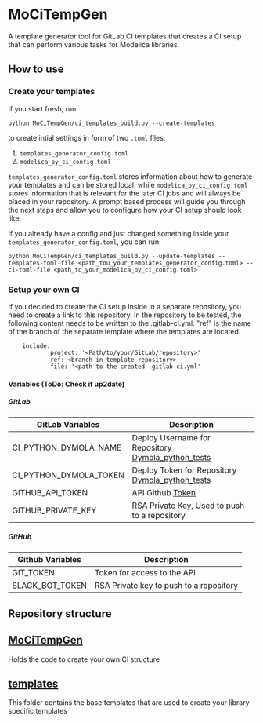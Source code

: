 # MoCiTempGen
A template generator tool for GitLab CI templates that creates a CI setup that can perform various tasks for Modelica libraries.
## How to use
### Create your templates

If you start fresh, run 
```
python MoCiTempGen/ci_templates_build.py --create-templates
```
to create intial settings in form of two `.toml` files:
1. `templates_generator_config.toml`
2. `modelica_py_ci_config.toml` 

`templates_generator_config.toml` stores information about how to generate your templates and can be stored local, while `modelica_py_ci_config.toml` stores information that is relevant for the later CI jobs and will always be placed in your repository.
A prompt based process will guide you through the next steps and allow you to configure how your CI setup should look like.

If you already have a config and just changed something inside your `templates_generator_config.toml`, you can run 
```
python MoCiTempGen/ci_templates_build.py --update-templates --templates-toml-file <path_tou_your_templates_generator_config.toml> --ci-toml-file <path_to_your_modelica_py_ci_config.toml>
```

### Setup your own CI
If you decided to create the CI setup inside in a separate repository, you need to create a link to this repository. 
In the repository to be tested, the following content needs to be written to the .gitlab-ci.yml. 
"ref" is the name of the branch of the separate template where the templates are located. 
```	
	include:
            project: '<Path/to/your/GitLab/repository>'
            ref: <branch_in_template_repository>
            file: '<path to the created .gitlab-ci.yml' 
```

#### Variables (ToDo: Check if up2date)
##### GitLab
| GitLab Variables | Description                                                                                                                                                                      | 
|------------------|----------------------------------------------------------------------------------------------------------------------------------------------------------------------------------| 
| CI_PYTHON_DYMOLA_NAME   | Deploy Username for Repository [Dymola_python_tests](https://git.rwth-aachen.de/EBC/EBC_all/gitlab_ci/Dymola_python_tests)                                                       |
| CI_PYTHON_DYMOLA_TOKEN   | Deploy Token for Repository [Dymola_python_tests](https://git.rwth-aachen.de/EBC/EBC_all/gitlab_ci/Dymola_python_tests)                                                          |
| GITHUB_API_TOKEN | API Github [Token](https://docs.github.com/en/authentication/keeping-your-account-and-data-secure/creating-a-personal-access-token)                                              |
| GITHUB_PRIVATE_KEY  | RSA Private [Key](https://docs.github.com/de/authentication/connecting-to-github-with-ssh/generating-a-new-ssh-key-and-adding-it-to-the-ssh-agent), Used to push to a repository |

##### GitHub
| Github Variables | Description                             | 
|------------------|-----------------------------------------| 
| GIT_TOKEN     | Token for access to the API             |
| SLACK_BOT_TOKEN    | RSA Private key to push to a repository |

[//]: # (For more information look [here]&#40;https://git.rwth-aachen.de/EBC/EBC_all/gitlab_ci/templates/-/wikis/Python-Dymola-CI-Templates&#41;.)


## Repository structure

## [MoCiTempGen](MoCITempGen)
Holds the code to create your own CI structure

## [templates](templates)
This folder contains the base templates that are used to create your library specific templates

